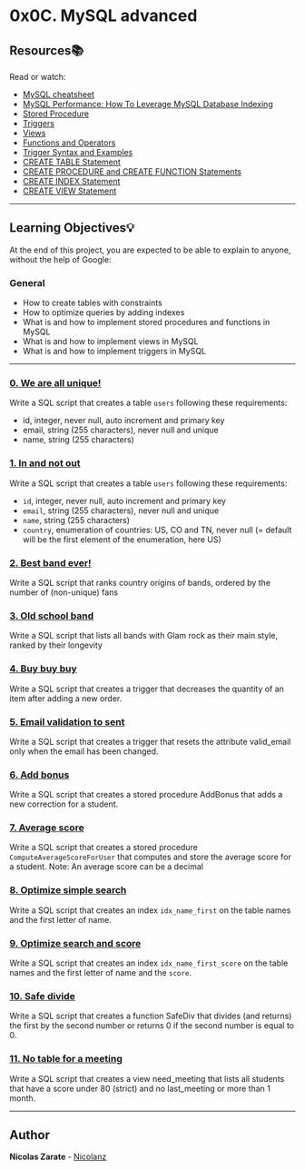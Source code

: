 # 0x0C. MySQL advanced

## Resources:books:
Read or watch:
* [MySQL cheatsheet](https://devhints.io/mysql)
* [MySQL Performance: How To Leverage MySQL Database Indexing](https://www.liquidweb.com/kb/mysql-optimization-how-to-leverage-mysql-database-indexing/)
* [Stored Procedure](https://www.w3resource.com/mysql/mysql-procedure.php)
* [Triggers](https://www.w3resource.com/mysql/mysql-triggers.php)
* [Views](https://www.w3resource.com/mysql/mysql-views.php)
* [Functions and Operators](https://dev.mysql.com/doc/refman/5.7/en/functions.html)
* [Trigger Syntax and Examples](https://dev.mysql.com/doc/refman/5.7/en/trigger-syntax.html)
* [CREATE TABLE Statement](https://dev.mysql.com/doc/refman/5.7/en/create-table.html)
* [CREATE PROCEDURE and CREATE FUNCTION Statements](https://dev.mysql.com/doc/refman/5.7/en/create-procedure.html)
* [CREATE INDEX Statement](https://dev.mysql.com/doc/refman/5.7/en/create-index.html)
* [CREATE VIEW Statement](https://dev.mysql.com/doc/refman/5.7/en/create-view.html)

---
## Learning Objectives:bulb:

At the end of this project, you are expected to be able to explain to anyone, without the help of Google:

### General

* How to create tables with constraints
* How to optimize queries by adding indexes
* What is and how to implement stored procedures and functions in MySQL
* What is and how to implement views in MySQL
* What is and how to implement triggers in MySQL

---

### [0. We are all unique!](./0-uniq_users.sql)
Write a SQL script that creates a table `users` following these requirements:
* id, integer, never null, auto increment and primary key
* email, string (255 characters), never null and unique
* name, string (255 characters)

### [1. In and not out](./1-country_users.sql)
Write a SQL script that creates a table `users` following these requirements:
* `id`, integer, never null, auto increment and primary key
* `email`, string (255 characters), never null and unique
* `name`, string (255 characters)
* `country`, enumeration of countries: US, CO and TN, never null (= default will be the first element of the enumeration, here US)

### [2. Best band ever!](./2-fans.sql)
Write a SQL script that ranks country origins of bands, ordered by the number of (non-unique) fans

### [3. Old school band](./3-glam_rock.sql)
Write a SQL script that lists all bands with Glam rock as their main style, ranked by their longevity

### [4. Buy buy buy](./4-store.sql)
Write a SQL script that creates a trigger that decreases the quantity of an item after adding a new order.

### [5. Email validation to sent](./5-valid_email.sql)
Write a SQL script that creates a trigger that resets the attribute valid_email only when the email has been changed.

### [6. Add bonus](./6-bonus.sql)
Write a SQL script that creates a stored procedure AddBonus that adds a new correction for a student.

### [7. Average score](./7-average_score.sql)
Write a SQL script that creates a stored procedure `ComputeAverageScoreForUser` that computes and store the average score for a student. Note: An average score can be a decimal

### [8. Optimize simple search](./8-index_my_names.sql)
Write a SQL script that creates an index `idx_name_first` on the table names and the first letter of name.

### [9. Optimize search and score](./9-index_name_score.sql)
Write a SQL script that creates an index `idx_name_first_score` on the table names and the first letter of name and the `score`.

### [10. Safe divide](./10-div.sql)
Write a SQL script that creates a function SafeDiv that divides (and returns) the first by the second number or returns 0 if the second number is equal to 0.

### [11. No table for a meeting](./11-need_meeting.sql)
Write a SQL script that creates a view need_meeting that lists all students that have a score under 80 (strict) and no last_meeting or more than 1 month.

---

## Author
**Nicolas Zarate** - [Nicolanz](https://github.com/Nicolanz)
